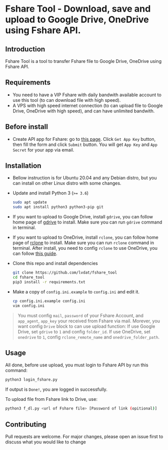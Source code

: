 # Fshare Tool - Download, save and upload to Google Drive, OneDrive using Fshare API.

## Introduction

Fshare Tool is a tool to transfer Fshare file to Google Drive, OneDrive using Fshare API.

## Requirements
- You need to have a VIP Fshare with daily bandwith available account to use this tool (to can download file with high speed).
- A VPS with high speed internet connection (to can upload file to Google Drive, OneDrive with high speed), and can have unlimited bandwith.

## Before install
- Create API app for Fshare: go to [this page](https://www.fshare.vn/api-doc). Click `Get App Key` button, then fill the form and click `Submit` button. You will get `App Key` and `App Secret` for your app via email.

## Installation 
- Bellow instruction is for Ubuntu 20.04 and any Debian distro, but you can install on other Linux distro with some changes.
- Update and install Python 3 (`>= 3.6`)

    ```bash
    sudo apt update
    sudo apt install python3 python3-pip git
    ```

- If you want to upload to Google Drive, install `gdrive`, you can follow home page of [gdrive](https://github.com/prasmussen/gdrive) to install. Make sure you can run `gdrive` command in terminal.

- If you want to upload to OneDrive, install `rclone`, you can follow home page of [rclone](https://rclone.org/) to install. Make sure you can run `rclone` command in terminal. After install, you need to config `rclone` to use OneDrive, you can follow [this guide](https://rclone.org/onedrive/).

- Clone this repo and install dependencies

    ```bash
    git clone https://github.com/lvdat/fshare_tool
    cd fshare_tool
    pip3 install -r requirements.txt
    ```

- Make a copy of `config.ini.example` to `config.ini` and edit it.

    ```bash
    cp config.ini.example config.ini
    vim config.ini
    ```
> You must config `mail`, `password` of your Fshare Account, and `app_agent`, `app_key` your received from Fshare via mail.
> Morever, you want config `Drive` block to can use upload function: If use Google Drive, set `gdrive` to `1` and config `folder_id`. If use OneDrive, set `onedrive` to `1`, config `rclone_remote_name` and `onedrive_folder_path`.

## Usage
All done, before use upload, you must login to Fshare API by run this command:

```bash
python3 login_fshare.py
```
If output is `Done!`, you are logged in successfully.

To upload file from Fshare link to Drive, use:
```bash
python3 f_dl.py <url of Fshare file> [Password of link (opitional)]
```

## Contributing
Pull requests are welcome. For major changes, please open an issue first to discuss what you would like to change
